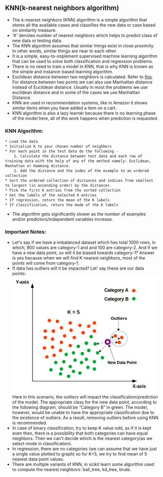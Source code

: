 ## KNN(k-nearest neighbors algorithm)


* The k-nearest neighbors (KNN) algorithm is a simple algorithm that stores all the available cases and classifies the new data or case based on similarity measure.
* 'K' denotes number of nearest neighbors which helps to predict class of new data or testing data.
* The KNN algorithm assumes that similar things exist in close proximity. In other words, similar things are near to each other.
* It is a simple, easy-to-implement supervised machine learning algorithm that can be used to solve both classification and regression problems.
* There is no need to train a model in KNN, that is why KNN is known as the simple and instance-based learning algorithm.
* Euclidean distance between two neighbors is calculated. Refer to [this](https://www.mathsisfun.com/algebra/distance-2-points.html). For distance between two points we can also use Manhattan distance instead of Euclidean distance. Usually in most the problems we use euclidean distance and in some of the cases we use Manhattan Distance.
* KNN are used in recommendation systems, like in Amazon it shows similar items when you have added a item on a cart.
* KNN algorithm is also a lazy learner because there is no learning phase of the model here, all of the work happens when prediction is requested.


### KNN Algorithm:
	* Load the data
	* Initialize K to your chosen number of neighbors
	* For each point in the test data do the following -
		1. Calculate the distance between test data and each row of training data with the help of any of the method namely: Euclidean, Manhattan or Hamming distance.
		2. Add the distance and the index of the example to an ordered collection
	* Sort the ordered collection of distances and indices from smallest to largest (in ascending order) by the distances
	* Pick the first K entries from the sorted collection
	* Get the labels of the selected K entries
	* If regression, return the mean of the K labels
	* If classification, return the mode of the K labels

- The algorithm gets significantly slower as the number of examples and/or predictors/independent variables increase.


### Important Notes:
* Let's say if we have a imbalanced dataset which has total 1000 rows, in which, 900 values are category-1 and and 100 are category-2. And if we have a new data point, so will it be biased towards category-1? Answer is yes because when we will find K nearest neighbors, most of the points will come from category-1.
* If data has outliers will it be impacted? Let' say these are our data points:
![Impact of Outliers](images/impactOfOutliers.png)
Here in this scenario, the outliers will impact the classification/prediction of the model. The appropriate class for the new data point, according to the following diagram, should be “Category B” in green. The model, however, would be unable to have the appropriate classification due to the existence of outliers. As a result, removing outliers before using KNN is recommended.
* In case of binary classification, try to keep K value odd, as if it is kept even then, there is a possibility that both categories can have equal neighbors. Then we can't decide which is the nearest category(as we select mode in classification).
* In regression, there are no categories (we can assume that we have just a single value plotted to graph) so for K=5, we try to find mean of 5 nearest data point values.
* There are multiple variants of KNN, in scikit learn some algorithm used to compute the nearest neighbors: ball_tree, kd_tree, brute.